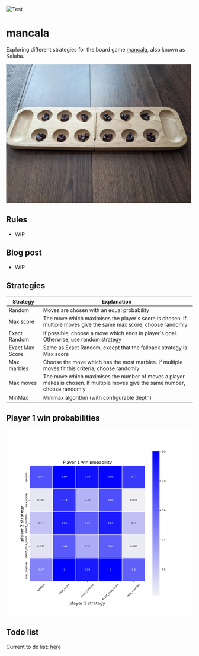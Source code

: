 ![Test](https://github.com/sdysch/mancala/actions/workflows/test.yml/badge.svg)
# mancala
Exploring different strategies for the board game [mancala](https://en.wikipedia.org/wiki/Mancala), also known as Kalaha.

<img src="figs/mancala.jpg" width="500">

## Rules
* WIP

## Blog post
* WIP

## Strategies

| Strategy        | Explanation                                                                                                                             |
| --------        | -----------                                                                                                                             |
| Random          | Moves are chosen with an equal probability                                                                                              |
| Max score       | The move which maximises the player's score is chosen. If multiple moves give the same max score, choose randomly                       |
| Exact Random    | If possible, choose a move which ends in player's goal. Otherwise, use random strategy                                                  |
| Exact Max Score | Same as Exact Random, except that the fallback strategy is Max score                                                                    |
| Max marbles     | Choose the move which has the most marbles. If multiple moves fit this criteria, choose randomly                                        |
| Max moves       | The move which maximises the number of moves a player makes is chosen. If multiple moves give the same number, choose randomly          |
| MinMax          | Minimax algorithm (with configurable depth)                                                                                             |



## Player 1 win probabilities
[![Player 1 win probability](plots/player_1_win_probs.png)](plots/player_1_win_probs.png)

## Todo list
Current to do list: [here](TODO.md)
